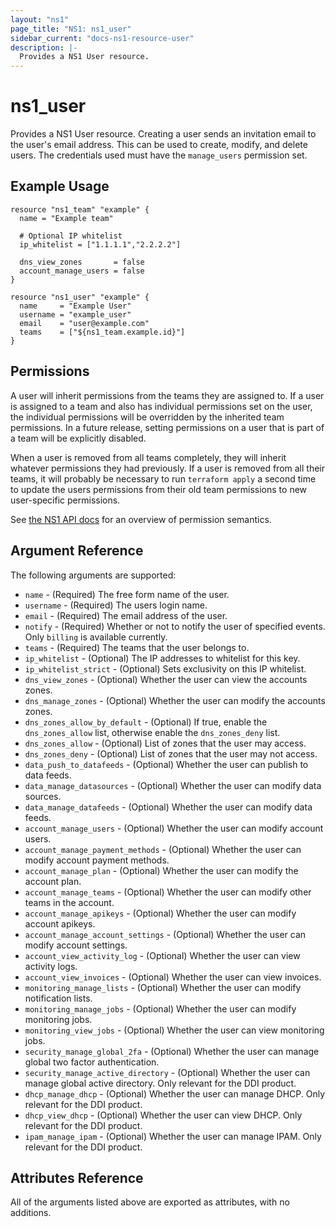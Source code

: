 ```yaml
---
layout: "ns1"
page_title: "NS1: ns1_user"
sidebar_current: "docs-ns1-resource-user"
description: |-
  Provides a NS1 User resource.
---
```


# ns1\_user

Provides a NS1 User resource. Creating a user sends an invitation email to the
user's email address. This can be used to create, modify, and delete users.
The credentials used must have the `manage_users` permission set.

## Example Usage

```hcl
resource "ns1_team" "example" {
  name = "Example team"

  # Optional IP whitelist
  ip_whitelist = ["1.1.1.1","2.2.2.2"]

  dns_view_zones       = false
  account_manage_users = false
}

resource "ns1_user" "example" {
  name     = "Example User"
  username = "example_user"
  email    = "user@example.com"
  teams    = ["${ns1_team.example.id}"]
}
```

## Permissions
A user will inherit permissions from the teams they are assigned to.
If a user is assigned to a team and also has individual permissions set on the user, the individual permissions
will be overridden by the inherited team permissions.
In a future release, setting permissions on a user that is part of a team will be explicitly disabled.

When a user is removed from all teams completely, they will inherit whatever permissions they had previously.
If a user is removed from all their teams, it will probably be necessary to run `terraform apply` a second time
to update the users permissions from their old team permissions to new user-specific permissions.

See [the NS1 API docs](https://ns1.com/api#getget-all-account-users) for an overview of permission semantics.

## Argument Reference

The following arguments are supported:

* `name` - (Required) The free form name of the user.
* `username` - (Required) The users login name.
* `email` - (Required) The email address of the user.
* `notify` - (Required) Whether or not to notify the user of specified events. Only `billing` is available currently.
* `teams` - (Required) The teams that the user belongs to.
* `ip_whitelist` - (Optional) The IP addresses to whitelist for this key.
* `ip_whitelist_strict` - (Optional) Sets exclusivity on this IP whitelist.
* `dns_view_zones` - (Optional) Whether the user can view the accounts zones.
* `dns_manage_zones` - (Optional) Whether the user can modify the accounts zones.
* `dns_zones_allow_by_default` - (Optional) If true, enable the `dns_zones_allow` list, otherwise enable the `dns_zones_deny` list.
* `dns_zones_allow` - (Optional) List of zones that the user may access.
* `dns_zones_deny` - (Optional) List of zones that the user may not access.
* `data_push_to_datafeeds` - (Optional) Whether the user can publish to data feeds.
* `data_manage_datasources` - (Optional) Whether the user can modify data sources.
* `data_manage_datafeeds` - (Optional) Whether the user can modify data feeds.
* `account_manage_users` - (Optional) Whether the user can modify account users.
* `account_manage_payment_methods` - (Optional) Whether the user can modify account payment methods.
* `account_manage_plan` - (Optional) Whether the user can modify the account plan.
* `account_manage_teams` - (Optional) Whether the user can modify other teams in the account.
* `account_manage_apikeys` - (Optional) Whether the user can modify account apikeys.
* `account_manage_account_settings` - (Optional) Whether the user can modify account settings.
* `account_view_activity_log` - (Optional) Whether the user can view activity logs.
* `account_view_invoices` - (Optional) Whether the user can view invoices.
* `monitoring_manage_lists` - (Optional) Whether the user can modify notification lists.
* `monitoring_manage_jobs` - (Optional) Whether the user can modify monitoring jobs.
* `monitoring_view_jobs` - (Optional) Whether the user can view monitoring jobs.
* `security_manage_global_2fa` - (Optional) Whether the user can manage global two factor authentication.
* `security_manage_active_directory` - (Optional) Whether the user can manage global active directory.
Only relevant for the DDI product.
* `dhcp_manage_dhcp` - (Optional) Whether the user can manage DHCP.
Only relevant for the DDI product.
* `dhcp_view_dhcp` - (Optional) Whether the user can view DHCP.
Only relevant for the DDI product.
* `ipam_manage_ipam` - (Optional) Whether the user can manage IPAM.
Only relevant for the DDI product.

## Attributes Reference

All of the arguments listed above are exported as attributes, with no
additions.
